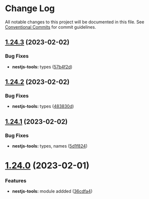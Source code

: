 # Change Log

All notable changes to this project will be documented in this file.
See [Conventional Commits](https://conventionalcommits.org) for commit guidelines.

## [1.24.3](https://github.com/biorate/core/compare/v1.24.2...v1.24.3) (2023-02-02)


### Bug Fixes

* **nestjs-tools:** types ([57b4f2d](https://github.com/biorate/core/commit/57b4f2d9e94bc7361f4395c661496cfbf81d9361))





## [1.24.2](https://github.com/biorate/core/compare/v1.24.1...v1.24.2) (2023-02-02)


### Bug Fixes

* **nestjs-tools:** types ([483830d](https://github.com/biorate/core/commit/483830dee914458b547502e69134f99caa54317d))





## [1.24.1](https://github.com/biorate/core/compare/v1.24.0...v1.24.1) (2023-02-02)


### Bug Fixes

* **nestjs-tools:** types, names ([5d1f824](https://github.com/biorate/core/commit/5d1f8240183f9042e75901d110c8cdc29d456ceb))





# [1.24.0](https://github.com/biorate/core/compare/v1.23.2...v1.24.0) (2023-02-01)


### Features

* **nestjs-tools:** module addded ([36cdfa4](https://github.com/biorate/core/commit/36cdfa4a94861582f63b0d78478d2c25cd92344b))
